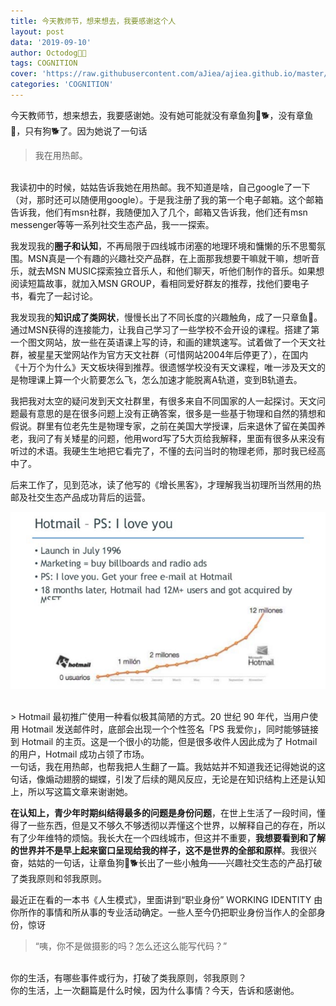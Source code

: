 ```yaml
---
title: 今天教师节，想来想去，我要感谢这个人
layout: post
data: '2019-09-10'
author: Octodog🐙🐶
tags: COGNITION
cover: 'https://raw.githubusercontent.com/aJiea/ajiea.github.io/master/_posts/190910/cover.jpg'
categories: 'COGNITION'
---
```



今天教师节，想来想去，我要感谢她。没有她可能就没有章鱼狗🐙🐕，没有章鱼🐙，只有狗🐕了。因为她说了一句话
<br/>
> 我在用热邮。

<br/>
我读初中的时候，姑姑告诉我她在用热邮。我不知道是啥，自己google了一下（对，那时还可以随便用google）。于是我注册了我的第一个电子邮箱。这个邮箱告诉我，他们有msn社群，我随便加入了几个，邮箱又告诉我，他们还有msn messenger等等一系列社交生态产品，我一一探索。
<br/>

我发现我的**圈子和认知**，不再局限于四线城市闭塞的地理环境和慵懒的乐不思蜀氛围。MSN真是一个有趣的兴趣社交产品群，在上面那我想要干嘛就干嘛，想听音乐，就去MSN MUSIC探索独立音乐人，和他们聊天，听他们制作的音乐。如果想阅读短篇故事，就加入MSN GROUP，看相同爱好群友的推荐，找他们要电子书，看完了一起讨论。
<br/>

我发现我的**知识成了类网状**，慢慢长出了不同长度的兴趣触角，成了一只章鱼🐙。通过MSN获得的连接能力，让我自己学习了一些学校不会开设的课程。搭建了第一个图文网站，放一些在英语课上写的诗，和画的建筑速写。试着做了一个天文社群，被星星天堂网站作为官方天文社群（可惜网站2004年后停更了），在国内《十万个为什么》天文板块得到推荐。很遗憾学校没有天文课程，唯一涉及天文的是物理课上算一个火箭要怎么飞，怎么加速才能脱离A轨道，变到B轨道去。
<br/>

我把我对太空的疑问发到天文社群里，有很多来自不同国家的人一起探讨。天文问题最有意思的是在很多问题上没有正确答案，很多是一些基于物理和自然的猜想和假说。群里有位老先生是物理专家，之前在美国大学授课，后来退休了留在美国养老，我问了有关矮星的问题，他用word写了5大页给我解释，里面有很多从来没有听过的术语。我硬生生地把它看完了，不懂的去问当时的物理老师，那时我已经高中了。
<br/>

后来工作了，见到范冰，读了他写的《增长黑客》，才理解我当初理所当然用的热邮及社交生态产品成功背后的运营。

![Home](https://raw.githubusercontent.com/aJiea/ajiea.github.io/master/_posts/190910/growth.jpg)


<br/>
> Hotmail 最初推广使用一种看似极其简陋的方式。20 世纪 90 年代，当用户使用 Hotmail 发送邮件时，底部会出现一个个性签名「PS 我爱你」，同时能够链接到 Hotmail 的主页。这是一个很小的功能，但是很多收件人因此成为了 Hotmail 的用户，Hotmail 成功占领了市场。

<br/>
一句话，我在用热邮，也帮我把人生翻了一篇。我姑姑并不知道我还记得她说的这句话，像煽动翅膀的蝴蝶，引发了后续的飓风反应，无论是在知识结构上还是认知上，所以写这篇文章来谢谢她。
<br/>

**在认知上，青少年时期纠结得最多的问题是身份问题**，在世上生活了一段时间，懂得了一些东西，但是又不够久不够透彻以弄懂这个世界，以解释自己的存在，所以有了少年维特的烦恼。我长大在一个四线城市，但这并不重要，**我想要看到和了解的世界并不是早上起来窗口呈现给我的样子，这不是世界的全部和原样**。我很兴奋，姑姑的一句话，让章鱼狗🐙🐕长出了一些小触角——兴趣社交生态的产品打破了类我原则和邻我原则。
<br/>

最近正在看的一本书《人生模式》，里面讲到“职业身份” WORKING IDENTITY 由你所作的事情和所从事的专业活动确定。一些人至今仍把职业身份当作人的全部身份，惊讶 
> “咦，你不是做摄影的吗？怎么还这么能写代码？”

<br/>
你的生活，有哪些事件或行为，打破了类我原则，邻我原则？<br/>
你的生活，上一次翻篇是什么时候，因为什么事情？今天，告诉和感谢他。